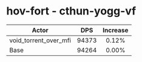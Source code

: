 # hov-fort - cthun-yogg-vf
| Actor | DPS | Increase |
|---|:---:|:---:|
|void_torrent_over_mfi|94373|0.12%|
|Base|94264|0.00%|
